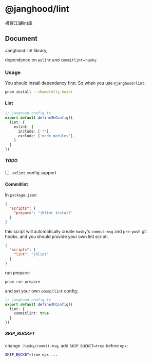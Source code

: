 # @janghood/lint

极客江湖lint库

## Document

Janghood lint library,

dependence on `eslint` and `commitlint`+`husky`.

### Usage

You should install dependency first.
So when you use `@janghood/lint`:

```bash
pnpm install --shamefully-hoist
```

#### Lint

```typescript
// janghood.config.ts
export default defineJhConfig({
  lint: {
    eslint: {
      include: ['*'],
      exclude: ['node_modules'],
    }
  }
})
```

##### TODO

* [ ] `oxlint` config support

#### Commitlint

In `package.json`:

```json
{
  "scripts": {
    "prepare": "jhlint install"
  }
}
```

this script will automatically create `husky`'s `commit-msg` and `pre-push` git hooks.
and you should provide your own lint script:

```json
{
  "scripts": {
    "lint": "jhlint"
  }
}
```

run prepare:

```bash
pnpm run prepare
```

and set your own `commitlint` config:

```typescript
// janghood.config.ts
export default defineJhConfig({
  lint: {
    commitlint: true
  }
})
```

##### SKIP_BUCKET

change `.husky/commit-msg`, add `SKIP_BUCKET=true` before `npx`:

```bash
SKIP_BUCKET=true npx ...
```
